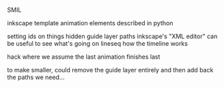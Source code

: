 SMIL

inkscape template
animation elements described in python

setting ids on things
hidden guide layer
paths
inkscape's "XML editor" can be useful to see what's going on
lineseq
how the timeline works

hack where we assume the last animation finishes last

to make smaller, could remove the guide layer entirely and then add
back the paths we need...
